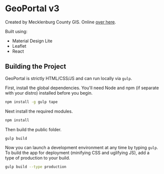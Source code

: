 # GeoPortal v3

Created by Mecklenburg County GIS. Online [over here](http://mcmap.org/geoportal/).

Built using:

* Material Design Lite
* Leaflet
* React

## Building the Project

GeoPortal is strictly HTML/CSS/JS and can run locally via `gulp`.

First, install the global dependencies. You'll need Node and npm (if separate with your distro) installed before you begin.

``` bash
npm install -g gulp tape
```

Next install the required modules.

``` bash
npm install
```

Then build the public folder.

``` bash
gulp build
```

Now you can launch a development environment at any time by typing `gulp`. To build the app for deployment (minifying CSS and uglifying JS), add a type of production to your build.

``` bash
gulp build --type production
```
